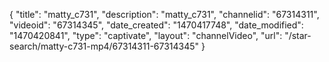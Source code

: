 {
    "title": "matty_c731",
    "description": "matty_c731",
    "channelid": "67314311",
    "videoid": "67314345",
    "date_created": "1470417748",
    "date_modified": "1470420841",
    "type": "captivate",
    "layout": "channelVideo",
    "url": "\/star-search\/matty-c731-mp4\/67314311-67314345"
}